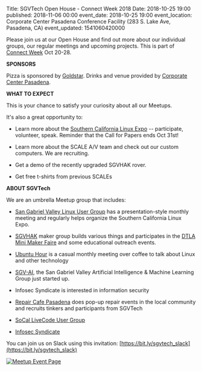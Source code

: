Title: SGVTech Open House - Connect Week 2018
Date: 2018-10-25 19:00
published: 2018-11-06 00:00
event_date: 2018-10-25 19:00
event_location: Corporate Center Pasadena Conference Facility (283 S. Lake Ave, Pasadena, CA)
event_updated: 1541060420000

Please join us at our Open House and find out more about our individual groups, our regular 
meetings and upcoming projects. This is part of [Connect Week](https://connectpasadena.com) Oct 20-28.

**SPONSORS**

Pizza is sponsored by [Goldstar](https://www.goldstar.com). Drinks and venue provided by 
[Corporate Center Pasadena](http://corporatecenterpasadena.com).

**WHAT TO EXPECT**

This is your chance to satisfy your curiosity about all our Meetups.

It's also a great opportunity to:

- Learn more about the [Southern California Linux Expo](https://www.socallinuxexpo.org) -- participate, 
volunteer, speak. Reminder that the Call for Papers ends Oct 31st!

- Learn more about the SCALE A/V team and check out our custom computers. We are recruiting.

- Get a demo of the recently upgraded SGVHAK rover.

- Get free t-shirts from previous SCALEs

**ABOUT SGVTech**

We are an umbrella Meetup group that includes:

* [San Gabriel Valley Linux User Group](https://www.sgvlug.org/) has a presentation-style monthly meeting and regularly helps organize the Southern California Linux Expo.

* [SGVHAK](https://www.sgvhak.org) maker group builds various things and participates in the [DTLA Mini Maker Faire](https://dtla.makerfaire.com/) and some educational outreach events.

* [Ubuntu Hour](http://loco.ubuntu.com/events/ubuntu-california/1073-pasadena-ubuntu-hour/) is a casual monthly meeting over coffee to talk about Linux and other technology

* [SGV-AI](https://www.sgvai.org/), the San Gabriel Valley Artificial Intelligence & Machine Learning Group just started up.

* Infosec Syndicate is interested in information security

* [Repair Cafe Pasadena](http://www.repair-cafe-pasadena.org/) does pop-up repair events in the local community and recruits tinkers and participants from SGVTech

* [SoCal LiveCode User Group](https://forums.livecode.com/viewforum.php?f=50)

* [Infosec Syndicate](https://infosecsyndicate.weebly.com/)

You can join us on Slack using this invitation: [https://bit.ly/sgvtech_slack](https://bit.ly/sgvtech_slack)


[ ![Meetup Event Page]({filename}/images/meetup_logo_45.png) ](https://www.meetup.com/SGVTech/events/255544051/)
